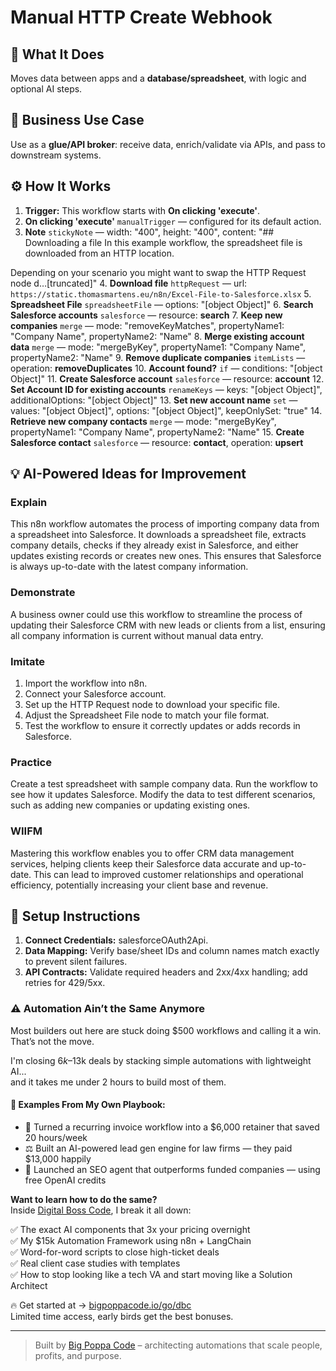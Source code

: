 # Manual HTTP Create Webhook
  ## 🚀 What It Does
  Moves data between apps and a **database/spreadsheet**, with logic and optional AI steps.
  
  ## 💼 Business Use Case
  Use as a **glue/API broker**: receive data, enrich/validate via APIs, and pass to downstream systems.
  
  ## ⚙️ How It Works
  1. **Trigger:** This workflow starts with **On clicking 'execute'**.
  2. **On clicking 'execute'** `manualTrigger` — configured for its default action.
3. **Note** `stickyNote` — width: "400", height: "400", content: "## Downloading a file
In this example workflow, the spreadsheet file is downloaded from an HTTP location.

Depending on your scenario you might want to swap the HTTP Request node d…[truncated]"
4. **Download file** `httpRequest` — url: `https://static.thomasmartens.eu/n8n/Excel-File-to-Salesforce.xlsx`
5. **Spreadsheet File** `spreadsheetFile` — options: "[object Object]"
6. **Search Salesforce accounts** `salesforce` — resource: **search**
7. **Keep new companies** `merge` — mode: "removeKeyMatches", propertyName1: "Company Name", propertyName2: "Name"
8. **Merge existing account data** `merge` — mode: "mergeByKey", propertyName1: "Company Name", propertyName2: "Name"
9. **Remove duplicate companies** `itemLists` — operation: **removeDuplicates**
10. **Account found?** `if` — conditions: "[object Object]"
11. **Create Salesforce account** `salesforce` — resource: **account**
12. **Set Account ID for existing accounts** `renameKeys` — keys: "[object Object]", additionalOptions: "[object Object]"
13. **Set new account name** `set` — values: "[object Object]", options: "[object Object]", keepOnlySet: "true"
14. **Retrieve new company contacts** `merge` — mode: "mergeByKey", propertyName1: "Company Name", propertyName2: "Name"
15. **Create Salesforce contact** `salesforce` — resource: **contact**, operation: **upsert**
  
  ## 💡 AI-Powered Ideas for Improvement
  ### Explain
This n8n workflow automates the process of importing company data from a spreadsheet into Salesforce. It downloads a spreadsheet file, extracts company details, checks if they already exist in Salesforce, and either updates existing records or creates new ones. This ensures that Salesforce is always up-to-date with the latest company information.

### Demonstrate
A business owner could use this workflow to streamline the process of updating their Salesforce CRM with new leads or clients from a list, ensuring all company information is current without manual data entry.

### Imitate
1. Import the workflow into n8n.
2. Connect your Salesforce account.
3. Set up the HTTP Request node to download your specific file.
4. Adjust the Spreadsheet File node to match your file format.
5. Test the workflow to ensure it correctly updates or adds records in Salesforce.

### Practice
Create a test spreadsheet with sample company data. Run the workflow to see how it updates Salesforce. Modify the data to test different scenarios, such as adding new companies or updating existing ones.

### WIIFM
Mastering this workflow enables you to offer CRM data management services, helping clients keep their Salesforce data accurate and up-to-date. This can lead to improved customer relationships and operational efficiency, potentially increasing your client base and revenue.
  
  ## 🔧 Setup Instructions
  1. **Connect Credentials:** salesforceOAuth2Api.
2. **Data Mapping:** Verify base/sheet IDs and column names match exactly to prevent silent failures.
3. **API Contracts:** Validate required headers and 2xx/4xx handling; add retries for 429/5xx.
  
### ⚠️ Automation Ain’t the Same Anymore

Most builders out here are stuck doing $500 workflows and calling it a win.  
That’s not the move.  

I'm closing $6k–$13k deals by stacking simple automations with lightweight AI...  
and it takes me under 2 hours to build most of them.

#### 🧠 Examples From My Own Playbook:
- 🔁 Turned a recurring invoice workflow into a $6,000 retainer that saved 20 hours/week  
- ⚖️ Built an AI-powered lead gen engine for law firms — they paid $13,000 happily  
- 🚀 Launched an SEO agent that outperforms funded companies — using free OpenAI credits  

**Want to learn how to do the same?**  
Inside [Digital Boss Code](https://bigpoppacode.io/go/dbc), I break it all down:

✅ The exact AI components that 3x your pricing overnight  
✅ My $15k Automation Framework using n8n + LangChain  
✅ Word-for-word scripts to close high-ticket deals  
✅ Real client case studies with templates  
✅ How to stop looking like a tech VA and start moving like a Solution Architect  

🔥 Get started at → [bigpoppacode.io/go/dbc](https://bigpoppacode.io/go/dbc)  
Limited time access, early birds get the best bonuses.

---
> Built by [Big Poppa Code](https://bigpoppacode.io) – architecting automations that scale people, profits, and purpose.
  